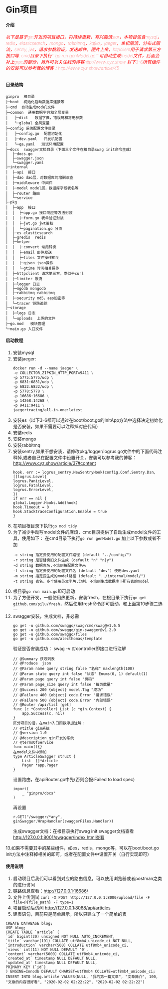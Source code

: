 # Gin项目

#### 介绍
<h6 style="color:red;font-weight:100;">以下是基于gin开发的项目接口，将持续更新，有兴趣请star，本项目包含mysql，redis，elasticsearch，mongo，rabbitmq，kafka，jaeger，单机限流，分布式限流，sentry, jwt，请求参数验证，发送邮件，图片上传，httpclient用于请求第三方接口等, cmd目录下执行```go run genModel.go```可自动生成model文件，后面会补上grpc的部分，另外可以关注我的博客http://www.cyz.show 以下3-6所有组件的安装可以参考我的博客：http://www.cyz.show/article/45</h6>

#### 目录结构
~~~
ginpro  根目录
├─boot  初始化启动数据库连接等
├─cmd  自动生成model文件
├─common  通用数据字典和全局变量
│   ├─dict   数据字典，错误码和常用参数
│   └─global 全局变量    
├─config 系统配置文件目录
│   ├─config.go  配置初始化
│   ├─dev.yaml   开发机配置
│   └─qa.yaml   测试环境配置    
├─docs  swagger文档目录（下面三个文件在根目录swag init命令生成）
│  ├─docs.go            
│  ├─swagger.json            
│  └─swagger.yaml
├─internal  
│  ├─api  接口                    
│  ├─dao dao层，对数据库的增删改查            
│  ├─middleware 中间件            
│  ├─model model层，数据库字段表名等            
│  ├─router 路由            
│  └─service 
├─pkg  
│  ├─app  接口     
│  │  ├─app.go 接口响应等方法封装        
│  │  ├─form.go 表单验证封装            
│  │  ├─jwt.go jwt鉴权            
│  │  └─pagination.go 分页  
│  ├─es elasticsearch     
│  ├─gredis  redis    
│  ├─helper
│  │  ├─convert 常用转换        
│  │  ├─email 邮件发送            
│  │  ├─files 文件操作相关            
│  │  ├─gjson json操作            
│  │  └─gtime 时间相关操作  
│  ├─httpclient 请求第三方，类似于curl   
│  ├─limiter 限流            
│  ├─logger 日志                   
│  ├─mgodb mongodb                   
│  ├─rabbitmq rabbitmq                   
│  ├─security md5，aes加密等                       
│  └─tracer 链路追踪
├─storage               
│  ├─logs 日志            
│  └─uploads  上传的文件 
├─go.mod   模块管理   
└─main.go 入口文件
~~~

#### 启动教程
1. 安装mysql
2. 安装jaeger:
   ```dockerfile
   docker run -d --name jaeger \
   -e COLLECTOR_ZIPKIN_HTTP_PORT=9411 \
   -p 5775:5775/udp \
   -p 6831:6831/udp \
   -p 6832:6832/udp \
   -p 5778:5778 \
   -p 16686:16686 \
   -p 14268:14268 \
   -p 9411:9411 \
   jaegertracing/all-in-one:latest
   ```
3.  安装es（以下3-6都可以通过在boot/boot.go的InitApp方法中选择决定初始化是否安装，如果不需要可以注释掉对应代码）
4.  安装redis
5.  安装mongo
6.  安装rabbitmq
7.  安装sentry,如果不想安装，请修改pkg/logger/logrus.go文件中的下面代码注释掉,或者自己在配置文件中设置开关，安装可以参考我的博客：http://www.cyz.show/article/37#content
    ```golang
    hook, err := logrus_sentry.NewSentryHook(config.Conf.Sentry.Dsn, []logrus.Level{
    logrus.PanicLevel,
    logrus.FatalLevel,
    logrus.ErrorLevel,
    })
    if err == nil {
    global.Logger.Hooks.Add(hook)
    hook.Timeout = 0
    hook.StacktraceConfiguration.Enable = true
    }
    ```
8.  在项目根目录下执行```go mod tidy```
9. 为了减少手动写model文件的麻烦，cmd目录提供了自动生成model文件的工具，使用如下：
   在cmd目录下执行```go run genModel.go``` 加上以下参数或者不加
   ```
   -c string 指定要使用的配置文件路径 (default "../config/")
   -r string 是否替换旧文件生成 (default "n" "n|y")
   -d string 数据库名,不填则按配置文件来
   -f string 指定要使用的配置文件名 (default "dev") 使用dev.yaml
   -m string 指定要生成的model路径 (default "../internal/model/")
   -t string 表名，多个使用英文半角,分割，不填则生成数据库下所有表的model
   ```
10.  根目录```go run main.go```即可启动
11.  为了方便开发，一般使用热更新，安装fresh，在根目录下执行```go get github.com/pilu/fresh```，然后使用fresh命令即可启动，和上面第10步骤二选一
12. swagger安装，生成文档，非必需
    ```
    go get -u github.com/swaggo/swag/cmd/swag@v1.6.5 
    go get -u github.com/swaggo/gin-swagger@v1.2.0
    go get -u github.com/swaggo/files
    go get -u github.com/alecthomas/template
    ```
    验证是否安装成功： swag -v
    对controller即接口进行注解
    ```
    // @Summary 获取列表
    // @Produce  json
    // @Param name query string false "名称" maxlength(100)
    // @Param state query int false "状态" Enums(0, 1) default(1)
    // @Param page query int false "页码"
    // @Param page_size query int false "每页数量"
    // @Success 200 {object} model.Tag "成功"
    // @Failure 400 {object} code.Error "请求错误"
    // @Failure 500 {object} code.Error "内部错误"
    // @Router /api/list [get]
    func (c *Controller) List (c *gin.Context) {
        app.Success(c, nil)
    }
    区分项目的话，在main入口函数添加注解：
    // @title gin系统
    // @version 1.0
    // @description gin开发的系统
    // @termsOfService 
    func main(){}
    在model文件中添加
    type ArticleSwagger struct {
        List  []*Article
        Pager *app.Pager
    }
    ```
    设置路由，在apiRouter.go中先(否则会报:Failed to load spec)
    ```
    import(
        _ "ginpro/docs"
    )
    ```
    再设置
    ```
    r.GET("/swagger/*any", ginSwagger.WrapHandler(swaggerFiles.Handler))
    ```
    生成swagger文档：在根目录执行swag init
    swagger文档查看 http://127.0.0.1:8001/swagger/index.html查看
    
13.如果不需要其中的某些组件，如es，redis，mongo等，可以在boot/boot.go init方法中注释掉相关的即可，或者在配置文件中设置开关（自行实现即可）
#### 使用说明

1.  启动项目后我们可以看到对应的路由信息，可以使用浏览器或者postman之类的进行访问
2.  链路信息查看：http://127.0.0.1:16686/
3.  文件上传测试 ```curl -X POST http://127.0.0.1:8000/upload/file -F file=@{file_path} -F type=1```
4. 项目启动后访问 http://127.0.0.1:8088/api/articles
5.  建表语句，目前只是简单展示，所以只建立了一个简单的表
```mysql
CREATE DATABASE blog;
USE blog;
CREATE TABLE `article` (
`id` bigint(20) unsigned NOT NULL AUTO_INCREMENT,
`title` varchar(191) COLLATE utf8mb4_unicode_ci NOT NULL,
`introduction` varchar(500) COLLATE utf8mb4_unicode_ci,
`views` int(11) NOT NULL DEFAULT '0',
`content` varchar(5000) COLLATE utf8mb4_unicode_ci,
`created_at` timestamp NULL DEFAULT NULL,
`updated_at` timestamp NULL DEFAULT NULL,
PRIMARY KEY (`id`)
) ENGINE=Innodb DEFAULT CHARSET=utf8mb4 COLLATE=utf8mb4_unicode_ci;
INSERT INTO blog.article VALUES(NULL, "我的第一篇文章", "文章简介", 100, "文章的内容很好看", "2020-02-02 02:22:22", "2020-02-02 02:22:22") 
```
